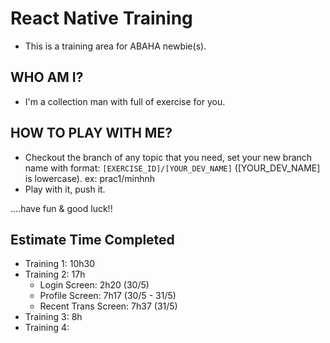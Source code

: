  # React Native Training
 
- This is a training area for ABAHA newbie(s).


## WHO AM I?

- I'm a collection man with full of exercise for you.


## HOW TO PLAY WITH ME?

- Checkout the branch of any topic that you need, set your new branch name with format: 
`[EXERCISE_ID]/[YOUR_DEV_NAME]` ([YOUR_DEV_NAME] is lowercase).
ex: prac1/minhnh
- Play with it, push it.




....have fun & good luck!!

## Estimate Time Completed
- Training 1: 10h30 
- Training 2: 17h
  - Login Screen: 2h20 (30/5)
  - Profile Screen: 7h17 (30/5 - 31/5)
  - Recent Trans Screen: 7h37 (31/5)
- Training 3: 8h
- Training 4:

